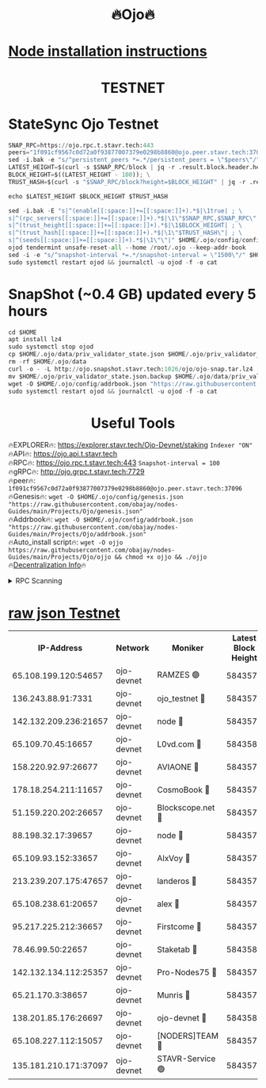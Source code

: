 <h1 align="center"> 🔥Ojo🔥</h1>

[Node installation instructions](https://github.com/obajay/nodes-Guides/tree/main/Projects/Ojo)
=

<h1 align="center"> TESTNET</h1>

# StateSync Ojo Testnet
```python
SNAP_RPC=https://ojo.rpc.t.stavr.tech:443
peers="1f091cf9567c0d72a0f93877007379e0298b8860@ojo.peer.stavr.tech:37096"
sed -i.bak -e "s/^persistent_peers *=.*/persistent_peers = \"$peers\"/" $HOME/.ojo/config/config.toml
LATEST_HEIGHT=$(curl -s $SNAP_RPC/block | jq -r .result.block.header.height); \
BLOCK_HEIGHT=$((LATEST_HEIGHT - 100)); \
TRUST_HASH=$(curl -s "$SNAP_RPC/block?height=$BLOCK_HEIGHT" | jq -r .result.block_id.hash)

echo $LATEST_HEIGHT $BLOCK_HEIGHT $TRUST_HASH

sed -i.bak -E "s|^(enable[[:space:]]+=[[:space:]]+).*$|\1true| ; \
s|^(rpc_servers[[:space:]]+=[[:space:]]+).*$|\1\"$SNAP_RPC,$SNAP_RPC\"| ; \
s|^(trust_height[[:space:]]+=[[:space:]]+).*$|\1$BLOCK_HEIGHT| ; \
s|^(trust_hash[[:space:]]+=[[:space:]]+).*$|\1\"$TRUST_HASH\"| ; \
s|^(seeds[[:space:]]+=[[:space:]]+).*$|\1\"\"|" $HOME/.ojo/config/config.toml
ojod tendermint unsafe-reset-all --home /root/.ojo --keep-addr-book
sed -i -e "s/^snapshot-interval *=.*/snapshot-interval = \"1500\"/" $HOME/.ojo/config/app.toml
sudo systemctl restart ojod && journalctl -u ojod -f -o cat
```
# SnapShot (~0.4 GB) updated every 5 hours
```python
cd $HOME
apt install lz4
sudo systemctl stop ojod
cp $HOME/.ojo/data/priv_validator_state.json $HOME/.ojo/priv_validator_state.json.backup
rm -rf $HOME/.ojo/data
curl -o - -L http://ojo.snapshot.stavr.tech:1026/ojo/ojo-snap.tar.lz4 | lz4 -c -d - | tar -x -C $HOME/.ojo --strip-components 2
mv $HOME/.ojo/priv_validator_state.json.backup $HOME/.ojo/data/priv_validator_state.json
wget -O $HOME/.ojo/config/addrbook.json "https://raw.githubusercontent.com/obajay/nodes-Guides/main/Projects/Ojo/addrbook.json"
sudo systemctl restart ojod && journalctl -u ojod -f -o cat
```
 <h1 align="center"> Useful Tools</h1>

🔥EXPLORER🔥:        https://explorer.stavr.tech/Ojo-Devnet/staking        `Indexer "ON"` \
🔥API🔥:                     https://ojo.api.t.stavr.tech \
🔥RPC🔥:                    https://ojo.rpc.t.stavr.tech:443              `Snapshot-interval = 100` \
🔥gRPC🔥:                  http://ojo.grpc.t.stavr.tech:7729 \
🔥peer🔥:                   `1f091cf9567c0d72a0f93877007379e0298b8860@ojo.peer.stavr.tech:37096` \
🔥Genesis🔥:    ```wget -O $HOME/.ojo/config/genesis.json "https://raw.githubusercontent.com/obajay/nodes-Guides/main/Projects/Ojo/genesis.json"``` \
🔥Addrbook🔥:    ```wget -O $HOME/.ojo/config/addrbook.json "https://raw.githubusercontent.com/obajay/nodes-Guides/main/Projects/Ojo/addrbook.json"``` \
🔥Auto_install script🔥: ```wget -O ojjo https://raw.githubusercontent.com/obajay/nodes-Guides/main/Projects/Ojo/ojjo && chmod +x ojjo && ./ojjo``` \
🔥[Decentralization Info](https://github.com/obajay/StateSync-snapshots/tree/main/Projects/Ojo/Decentralization)🔥



<details>
<summary>RPC Scanning</summary>

<h2 align="center"> We scan nodes in real time every 4 hours. And we provide the final result of RPC endpoints.
We cannot influence the operation of these nodes in any way. </h2>


```python
If Voting Power is higher than 0 --> then the Node is a validator of the network and may be subject to attack and be a potential threat to the chain.
```
```python
We marked such validators with a red symbol
```

</details>

[raw json Testnet](https://rpc-check.ojot.stavr.tech/ojot/rpc-ojot-result.json)
=


<table><tr><th>IP-Address</th><th>Network</th><th>Moniker</th><th>Latest Block Height</th><th>Earliest Block Height</th><th>Catching Up</th><th>Tx Index</th><th>Voting Power</th><th>Scan Time</th></tr><tr><td>65.108.199.120:54657</td><td>ojo-devnet</td><td>RAMZES 🟢</td><td>5843575</td><td>306156</td><td>False</td><td>on</td><td>0</td><td>2024-03-12T07:32:25.011700808UTC</td></tr><tr><td>136.243.88.91:7331</td><td>ojo-devnet</td><td>ojo_testnet 🔴</td><td>5843576</td><td>308845</td><td>False</td><td>on</td><td>1000</td><td>2024-03-12T07:32:32.529047692UTC</td></tr><tr><td>142.132.209.236:21657</td><td>ojo-devnet</td><td>node 🔴</td><td>5843578</td><td>350001</td><td>False</td><td>on</td><td>1999</td><td>2024-03-12T07:32:43.788336504UTC</td></tr><tr><td>65.109.70.45:16657</td><td>ojo-devnet</td><td>L0vd.com 🔴</td><td>5843580</td><td>695918</td><td>False</td><td>off</td><td>998</td><td>2024-03-12T07:32:51.247944316UTC</td></tr><tr><td>158.220.92.97:26677</td><td>ojo-devnet</td><td>AVIAONE 🔴</td><td>5843578</td><td>2754001</td><td>False</td><td>on</td><td>19926</td><td>2024-03-12T07:32:40.976159838UTC</td></tr><tr><td>178.18.254.211:11657</td><td>ojo-devnet</td><td>CosmoBook 🔴</td><td>5843579</td><td>4392001</td><td>False</td><td>off</td><td>1047</td><td>2024-03-12T07:32:46.127167025UTC</td></tr><tr><td>51.159.220.202:26657</td><td>ojo-devnet</td><td>Blockscope.net 🔴</td><td>5843575</td><td>4425001</td><td>False</td><td>on</td><td>2068</td><td>2024-03-12T07:32:24.378274968UTC</td></tr><tr><td>88.198.32.17:39657</td><td>ojo-devnet</td><td>node 🔴</td><td>5843579</td><td>4710001</td><td>False</td><td>on</td><td>105865</td><td>2024-03-12T07:32:46.336273743UTC</td></tr><tr><td>65.109.93.152:33657</td><td>ojo-devnet</td><td>AlxVoy 🔴</td><td>5843578</td><td>4943001</td><td>False</td><td>on</td><td>6350855</td><td>2024-03-12T07:32:43.571892557UTC</td></tr><tr><td>213.239.207.175:47657</td><td>ojo-devnet</td><td>landeros 🔴</td><td>5843578</td><td>4967924</td><td>False</td><td>off</td><td>11083</td><td>2024-03-12T07:32:41.188255496UTC</td></tr><tr><td>65.108.238.61:20657</td><td>ojo-devnet</td><td>alex 🔴</td><td>5843575</td><td>5131001</td><td>False</td><td>on</td><td>11359</td><td>2024-03-12T07:32:24.690492695UTC</td></tr><tr><td>95.217.225.212:36657</td><td>ojo-devnet</td><td>Firstcome 🔴</td><td>5843576</td><td>5251946</td><td>False</td><td>on</td><td>13566</td><td>2024-03-12T07:32:30.244459601UTC</td></tr><tr><td>78.46.99.50:22657</td><td>ojo-devnet</td><td>Staketab 🔴</td><td>5843580</td><td>5668501</td><td>False</td><td>on</td><td>1276</td><td>2024-03-12T07:32:51.464243621UTC</td></tr><tr><td>142.132.134.112:25357</td><td>ojo-devnet</td><td>Pro-Nodes75 🔴</td><td>5843575</td><td>5743575</td><td>False</td><td>on</td><td>24651</td><td>2024-03-12T07:32:27.579078855UTC</td></tr><tr><td>65.21.170.3:38657</td><td>ojo-devnet</td><td>Munris 🔴</td><td>5843576</td><td>5743576</td><td>False</td><td>off</td><td>20123</td><td>2024-03-12T07:32:29.911234040UTC</td></tr><tr><td>138.201.85.176:26697</td><td>ojo-devnet</td><td>ojo-devnet 🔴</td><td>5843580</td><td>5743580</td><td>False</td><td>on</td><td>1000024000</td><td>2024-03-12T07:32:50.935528525UTC</td></tr><tr><td>65.108.227.112:15057</td><td>ojo-devnet</td><td>[NODERS]TEAM 🔴</td><td>5843579</td><td>5758001</td><td>False</td><td>off</td><td>9999</td><td>2024-03-12T07:32:50.700053250UTC</td></tr><tr><td>135.181.210.171:37097</td><td>ojo-devnet</td><td>STAVR-Service 🟢</td><td>5843575</td><td>5841201</td><td>False</td><td>on</td><td>0</td><td>2024-03-12T07:32:25.323167691UTC</td></tr></table>
